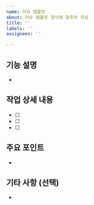 ```yaml
---
name: 이슈 템플릿
about: 이슈 템플릿 형식에 맞추어 작성
title: ''
labels: ''
assignees: ''

---
```


## 기능 설명
<!-- 추가하려는 기능에 대해 간결하게 설명해주세요-->
- 

## 작업 상세 내용
- [ ] 
- [ ] 
- [ ] 

## 주요 포인트
-

## 기타 사항 (선택)
-
